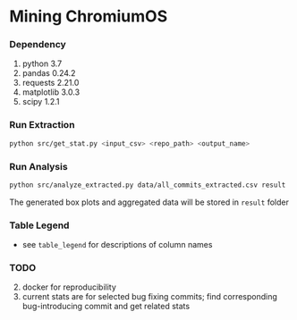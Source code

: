# Mining ChromiumOS

### Dependency
1. python 3.7
2. pandas 0.24.2
3. requests 2.21.0
4. matplotlib 3.0.3
5. scipy 1.2.1


### Run Extraction
```sh
python src/get_stat.py <input_csv> <repo_path> <output_name>
```

### Run Analysis
```sh
python src/analyze_extracted.py data/all_commits_extracted.csv result
```
The generated box plots and aggregated data will be stored in `result` folder


### Table Legend
* see `table_legend` for descriptions of column names


### TODO
2. docker for reproducibility
3. current stats are for selected bug fixing commits; 
find corresponding bug-introducing commit and get related stats
